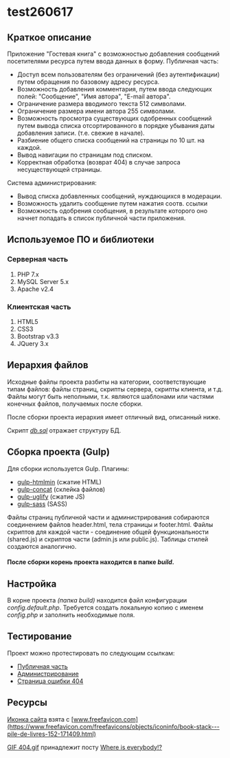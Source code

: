 # test260617

## Краткое описание

Приложение "Гостевая книга" с возможностью добавления сообщений посетителями ресурса путем ввода данных в форму.
Публичная часть:
- Доступ всем пользователям без ограничений (без аутентификации) путем обращения по базовому адресу ресурса.
- Возможность добавления комментария, путем ввода следующих полей: "Сообщение", "Имя автора", "E-mail автора".
- Ограничение размера вводимого текста 512 символами.
- Ограничение размера имени автора 255 символами.
- Возможность просмотра существующих одобренных сообщений путем вывода списка отсортированного
 в порядке убывания даты добавления записи. (т.е. свежие в начале).
- Разбиение общего списка сообщений на страницы по 10 шт. на каждой.
- Вывод навигации по страницам под списком.
- Корректная обработка (возврат 404) в случае запроса несуществующей страницы.

Система администрирования:
- Вывод списка добавленных сообщений, нуждающихся в модерации.
- Возможность удалить сообщение путем нажатия соотв. ссылки
- Возможность одобрения сообщения, в результате которого оно начнет попадать в список публичной части приложения.

## Используемое ПО и библиотеки
### Серверная часть
1. PHP 7.x
2. MySQL Server 5.x
3. Apache v2.4

### Клиентская часть
1. HTML5
2. CSS3
3. Bootstrap v3.3
4. JQuery 3.x

## Иерархия файлов
Исходные файлы проекта разбиты на категории, соответствующие типам файлов: файлы страниц, скрипты сервера, скрипты клиента, и т.д. Файлы могут быть неполными, т.к. являются шаблонами или частями конечных файлов, получаемых после сборки.

После сборки проекта иерархия имеет отличный вид, описанный ниже.

Скрипт [*db.sql*](_src/db.sql) отражает структуру БД.

## Сборка проекта (Gulp)
Для сборки используется Gulp. Плагины:
- [gulp-htmlmin](https://github.com/jonschlinkert/gulp-htmlmin) (сжатие HTML)
- [gulp-concat](https://www.npmjs.com/package/gulp-concat) (склейка файлов)
- [gulp-uglify](https://www.npmjs.com/package/gulp-uglify) (сжатие JS)
- [gulp-sass](https://www.npmjs.com/package/gulp-sass) (SASS)

Файлы страниц публичной части и администрирования собираются соединением файлов header.html, тела страницы и footer.html. Файлы скриптов для каждой части - соединение общей функциональности (shared.js) и скриптов части (admin.js или public.js). Таблицы стилей создаются аналогично.

#### После сборки корень проекта находится в папке *build*.

## Настройка
В корне проекта *(папка build)* находится файл конфигурации *config.default.php*. Требуется создать локальную копию с именем *config.php* и заполнить необходимые поля.

## Тестирование
Проект можно протестировать по следующим ссылкам:
- [Публичная часть](http://test.energet.xyz/public.php)
- [Администрирование](http://test.energet.xyz/admin.php)
- [Страница ошибки 404](http://test.energet.xyz/wrong.page)

## Ресурсы
[Иконка сайта](_src/images/favicon.png) взята с [www.freefavicon.com](https://www.freefavicon.com/freefavicons/objects/iconinfo/book-stack---pile-de-livres-152-171409.html)

[GIF 404.gif](_src/images/404.gif) принадлежит посту [Where is everybody!?](http://imgur.com/BuA7OEf)